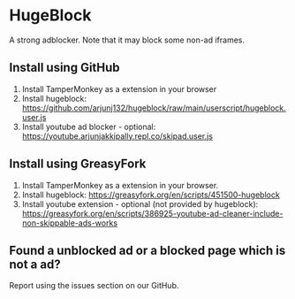# HugeBlock
A strong adblocker. Note that it may block some non-ad iframes.



## Install using GitHub
1. Install TamperMonkey as a extension in your browser
2. Install hugeblock: https://github.com/arjunj132/hugeblock/raw/main/userscript/hugeblock.user.js
3. Install youtube ad blocker - optional: https://youtube.arjunjakkipally.repl.co/skipad.user.js

## Install using GreasyFork
1. Install TamperMonkey as a extension in your browser.
2. Install hugeblock: https://greasyfork.org/en/scripts/451500-hugeblock
3. Install youtube extension - optional (not provided by hugeblock): https://greasyfork.org/en/scripts/386925-youtube-ad-cleaner-include-non-skippable-ads-works

## Found a unblocked ad or a blocked page which is not a ad?
Report using the issues section on our GitHub.
